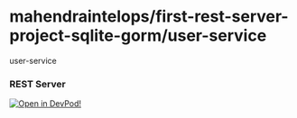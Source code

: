 # mahendraintelops/first-rest-server-project-sqlite-gorm/user-service
user-service


### REST Server



    










[![Open in DevPod!](https://devpod.sh/assets/open-in-devpod.svg)](https://devpod.sh/open#https://github.com/mahendraintelops/first-rest-server-project-sqlite-gorm/user-service)